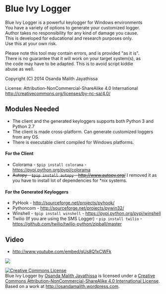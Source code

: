 Blue Ivy Logger
===============

                                                                         
  Blue Ivy Logger is a powerful keylogger for Windows environments       
  You have a variety of options to generate your customized logger.      
  Author takes no responsibility for any kind of damage you cause.       
  This is developed for educational and research purposes only.          
  Use this at your own risk.                                             
                                                                         
  Please note this tool may contain errors, and is provided "as it is".    
  There is no guarantee that it will work on your target system(s), as   
  the code may have to be adapted. This is to avoid script kiddie        
  abuse as well.                                                         
                                                                         
  Copyright (C) 2014 Osanda Malith Jayathissa                            
                                                                         
  License: Attribution-NonCommercial-ShareAlike 4.0 International        
  http://creativecommons.org/licenses/by-nc-sa/4.0/                      
                                                                         

## Modules Needed

- The client and the generated keyloggers supports both Python 3 and Python 2.7
- The client is made cross-platform. Can generate customized loggers from any OS.
- There is executable client compiled for Windows platforms.

#### For the Client
* Colorama - `$pip install colorama` - https://pypi.python.org/pypi/colorama
* ~~Autopy - `$pip install autopy` - http://www.autopy.org/~~ 
I removed it as you have to install lot of dependencies for *nix systems.

#### For the Generated Keyloggers
* PyHook - http://sourceforge.net/projects/pyhook/
* Pythoncom - http://sourceforge.net/projects/pywin32/
* Winshell - `$pip install winshell` - https://pypi.python.org/pypi/winshell
* Twilio (If you are using the SMS Logger) - `pip install twilio` - https://github.com/twilio/twilio-python/zipball/master

## Video

* http://www.youtube.com/embed/qUs8Q1xCWFk

<img src="http://i.imgur.com/S8HXkPI.png">


<a rel="license" href="http://creativecommons.org/licenses/by-nc-sa/4.0/"><img alt="Creative Commons License" style="border-width:0" src="https://i.creativecommons.org/l/by-nc-sa/4.0/88x31.png" /></a><br /><span xmlns:dct="http://purl.org/dc/terms/" property="dct:title">Blue Ivy Logger</span> by <a xmlns:cc="http://creativecommons.org/ns#" href="http://osandamalith.github.io/Blue" property="cc:attributionName" rel="cc:attributionURL">Osanda Malith Jayathissa</a> is licensed under a <a rel="license" href="http://creativecommons.org/licenses/by-nc-sa/4.0/">Creative Commons Attribution-NonCommercial-ShareAlike 4.0 International License</a>.<br />Based on a work at <a xmlns:dct="http://purl.org/dc/terms/" href="http://osandamalith.wordpress.com" rel="dct:source">http://osandamalith.wordpress.com</a>.
